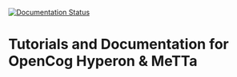 [![Documentation Status](https://readthedocs.org/projects/hyperon-tutorials/badge/?version=latest)](https://hyperon-tutorials.readthedocs.io/en/latest/?badge=latest)


# Tutorials and Documentation for OpenCog Hyperon & MeTTa 


